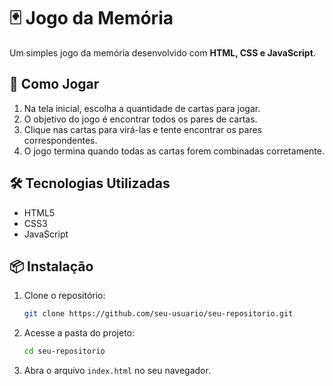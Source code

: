 # 🃏 Jogo da Memória

Um simples jogo da memória desenvolvido com **HTML, CSS e JavaScript**.

## 🚀 Como Jogar

1. Na tela inicial, escolha a quantidade de cartas para jogar.
2. O objetivo do jogo é encontrar todos os pares de cartas.
3. Clique nas cartas para virá-las e tente encontrar os pares correspondentes.
4. O jogo termina quando todas as cartas forem combinadas corretamente.

## 🛠️ Tecnologias Utilizadas

- HTML5
- CSS3
- JavaScript

## 📦 Instalação

1. Clone o repositório:
   ```bash
   git clone https://github.com/seu-usuario/seu-repositorio.git
   ```
2. Acesse a pasta do projeto:
   ```bash
   cd seu-repositorio
   ```
3. Abra o arquivo `index.html` no seu navegador.


